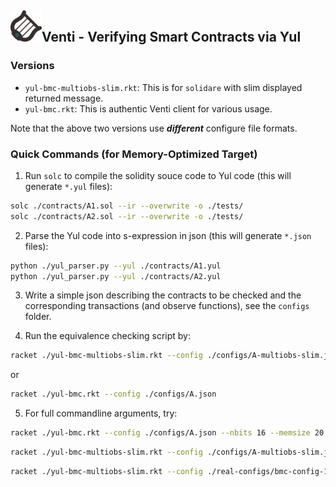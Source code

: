 <div align="left">
  <h2>
    <img src="../../doc/icon.png" width=50>Venti - Verifying Smart Contracts via Yul
  </h2>
</div>

### Versions

- `yul-bmc-multiobs-slim.rkt`: This is for `solidare` with slim displayed returned message.
- `yul-bmc.rkt`: This is authentic Venti client for various usage.

Note that the above two versions use ***different*** configure file formats.

### Quick Commands (for Memory-Optimized Target)

1. Run `solc` to compile the solidity souce code to Yul code (this will generate `*.yul` files):

```bash
solc ./contracts/A1.sol --ir --overwrite -o ./tests/
solc ./contracts/A2.sol --ir --overwrite -o ./tests/
```

2. Parse the Yul code into s-expression in json (this will generate `*.json` files):

```bash
python ./yul_parser.py --yul ./contracts/A1.yul
python ./yul_parser.py --yul ./contracts/A2.yul
```

3. Write a simple json describing the contracts to be checked and the corresponding transactions (and observe functions), see the `configs` folder.

4. Run the equivalence checking script by:

```bash
racket ./yul-bmc-multiobs-slim.rkt --config ./configs/A-multiobs-slim.json
```

or

```bash
racket ./yul-bmc.rkt --config ./configs/A.json
```

5. For full commandline arguments, try:

```bash
racket ./yul-bmc.rkt --config ./configs/A.json --nbits 16 --memsize 20 --ntests 3 --verbose
```

```bash
racket ./yul-bmc-multiobs-slim.rkt --config ./configs/A-multiobs-slim.json --nbits 16 --memsize 20 --ntests 2 --faststop --verbose
```

```bash
racket ./yul-bmc-multiobs-slim.rkt --config ./real-configs/bmc-config-181.json --nbits 16 --memsize 20 --ntests 2 --faststop --verbose
```